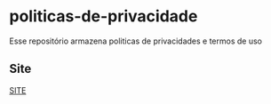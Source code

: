 # politicas-de-privacidade
Esse repositório armazena politicas de privacidades e termos de uso

## Site
[SITE](https://edsondomingos.github.io/politicas-de-privacidade)